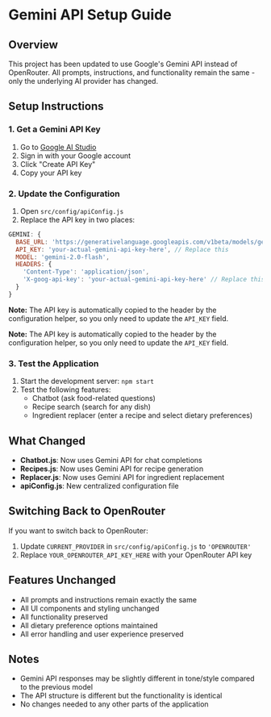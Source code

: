 # Gemini API Setup Guide

## Overview
This project has been updated to use Google's Gemini API instead of OpenRouter. All prompts, instructions, and functionality remain the same - only the underlying AI provider has changed.

## Setup Instructions

### 1. Get a Gemini API Key
1. Go to [Google AI Studio](https://makersuite.google.com/app/apikey)
2. Sign in with your Google account
3. Click "Create API Key"
4. Copy your API key

### 2. Update the Configuration
1. Open `src/config/apiConfig.js`
2. Replace the API key in two places:

```javascript
GEMINI: {
  BASE_URL: 'https://generativelanguage.googleapis.com/v1beta/models/gemini-2.0-flash:generateContent',
  API_KEY: 'your-actual-gemini-api-key-here', // Replace this
  MODEL: 'gemini-2.0-flash',
  HEADERS: {
    'Content-Type': 'application/json',
    'X-goog-api-key': 'your-actual-gemini-api-key-here' // Replace this too
  }
}
```

**Note:** The API key is automatically copied to the header by the configuration helper, so you only need to update the `API_KEY` field.

**Note:** The API key is automatically copied to the header by the configuration helper, so you only need to update the `API_KEY` field.

### 3. Test the Application
1. Start the development server: `npm start`
2. Test the following features:
   - Chatbot (ask food-related questions)
   - Recipe search (search for any dish)
   - Ingredient replacer (enter a recipe and select dietary preferences)

## What Changed
- **Chatbot.js**: Now uses Gemini API for chat completions
- **Recipes.js**: Now uses Gemini API for recipe generation  
- **Replacer.js**: Now uses Gemini API for ingredient replacement
- **apiConfig.js**: New centralized configuration file

## Switching Back to OpenRouter
If you want to switch back to OpenRouter:
1. Update `CURRENT_PROVIDER` in `src/config/apiConfig.js` to `'OPENROUTER'`
2. Replace `YOUR_OPENROUTER_API_KEY_HERE` with your OpenRouter API key

## Features Unchanged
- All prompts and instructions remain exactly the same
- All UI components and styling unchanged
- All functionality preserved
- All dietary preference options maintained
- All error handling and user experience preserved

## Notes
- Gemini API responses may be slightly different in tone/style compared to the previous model
- The API structure is different but the functionality is identical
- No changes needed to any other parts of the application

